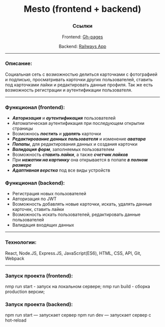 # <p align="center">Mesto (frontend + backend)</p>

<div align="center"><h3>Ссылки</h3></div>
<div align="center"><p>Frontend: <a href="https://nameless501.github.io/react-mesto-api-full/#/">Gh-pages</a></p></div>
<div align="center"><p>Backend: <a href="https://react-mesto-api-full-production.up.railway.app">Railways App</a></p></div>

___

### Описание: 
Социальная сеть с возможностью делиться карточками с фотографией и подписью, просматривать карточки других пользователей, ставить под карточками лайки и редактировать данные профиля. Так же есть возможность регистрации и аутентификации пользователя.

___

### Функционал (frontend): 

- ***Авторизация*** и ***аутентификация*** пользователей
- Автоматическая аутентификация при последующем открытии страницы
- Возможнось ***постить*** и ***удалять*** карточки
- ***Редактирование данных пользователя*** и изменение ***аватара***
- ***Попапы***, для редактирования данных и создания карточки
- ***Валидация форм***, заполняемых пользователем
- Возможность ***ставить лайки***, а также ***счетчик лайков***
- При ***нажатии на картинку*** она открывается в попапе ***в полном размере***
- ***Адаптивная верстка*** под все виды устройств

### Функционал (backend): 

- Регистрация новых пользователей
- Авторизация по JWT
- Возможность добавлять новые карточки, искать, удалять данные карточек, ставить лайки
- Возможность искать пользователей, редактировать данные пользователей
- Валидация входящих данных

___


### Технологии: 

React, Node.JS, Express.JS, JavaScript(ES6), HTML, CSS, API, Git, Webpack
___

### Запуск проекта (frontend):

nmp run start - запуск на локальном сервере;
nmp run build - сборка production версии;


### Запуск проекта (backend):

npm run start — запускает сервер
npm run dev — запускает сервер с hot-reload
